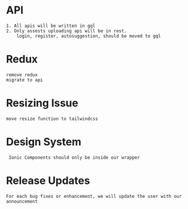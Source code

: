 # API
    1. All apis will be written in gql
    2. Only assests uploading api will be in rest.
        login, register, autosuggestion, should be moved to gql

# Redux
    remove redux
    migrate to api

# Resizing Issue
    move resize function to tailwindcss

# Design System
     Ionic Components should only be inside our wrapper

# Release Updates
    For each bug fixes or enhancement, we will update the user with our announcement